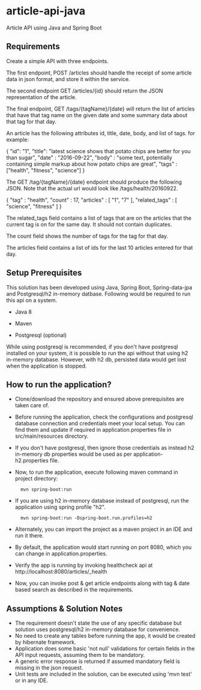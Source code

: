 # article-api-java
Article API using Java and Spring Boot

## Requirements
Create a simple API with three endpoints.

The first endpoint, POST /articles should handle the receipt of some article data in json format, and store it within the service.

The second endpoint GET /articles/{id} should return the JSON representation of the article.

The final endpoint, GET /tags/{tagName}/{date} will return the list of articles that have that tag name on the given date and some summary data about that tag for that day.

An article has the following attributes id, title, date, body, and list of tags. for example:

{
  "id": "1",
  "title": "latest science shows that potato chips are better for you than sugar",
  "date" : "2016-09-22",
  "body" : "some text, potentially containing simple markup about how potato chips are great",
  "tags" : ["health", "fitness", "science"]
}

The GET /tag/{tagName}/{date} endpoint should produce the following JSON. Note that the actual url would look like /tags/health/20160922.

{
  "tag" : "health",
  "count" : 17,
    "articles" :
      [
        "1",
        "7"
      ],
    "related_tags" :
      [
        "science",
        "fitness"
      ]
}


The related_tags field contains a list of tags that are on the articles that the current tag is on for the same day. It should not contain duplicates.

The count field shows the number of tags for the tag for that day.

The articles field contains a list of ids for the last 10 articles entered for that day.

## Setup Prerequisites

This solution has been developed using Java, Spring Boot, Spring-data-jpa and Postgresql/h2 in-memory datbase.
Following would be required to run this api on a system.

- Java 8

- Maven

- Postgresql (optional)

While using postgresql is recommended, if you don't have postgresql installed on your system, it is possible to run the api without that using h2 in-memory database. However, with h2 db, persisted data would get lost when the application is stopped.

## How to run the application?

- Clone/download the repository and ensured above prerequisites are taken care of.
- Before running the application, check the configurations and postgresql database connection and credentials meet your local setup. You can find them and update if required in application.properties file in src/main/resources directory.
- If you don't have postgresql, then ignore those credentials as instead h2 in-memory db properties would be used as per application-h2.properties file.
- Now, to run the application, execute following maven command in project directory:

        mvn spring-boot:run
- If you are using h2 in-memory database instead of postgresql, run the application using spring profile "h2".
        
        mvn spring-boot:run -Dspring-boot.run.profiles=h2
- Alternately, you can import the project as a maven project in an IDE and run it there.
- By default, the application would start running on port 8080, which you can change in application.properties.
- Verify the app is running by invoking healthcheck api at http://localhost:8080/articles/_health
- Now, you can invoke post  & get article endpoints along with tag & date based search as described in the requirements.

## Assumptions & Solution Notes

- The requirement doesn't state the use of any specific database but solution uses postgresql/h2 in-memory database for convenience. 
- No need to create any tables before running the app, it would be created by hibernate framework. 
- Application does some basic 'not null' validations for certain fields in the API input requests, assuming them to be mandatory.
- A generic error response is returned if assumed mandatory field is missing in the json request.
- Unit tests are included in the solution, can be executed using 'mvn test' or in any IDE.

